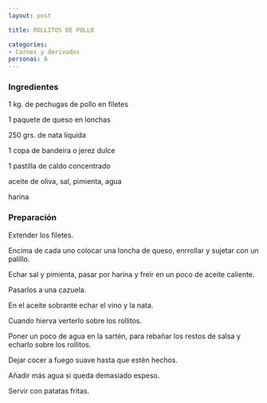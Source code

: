 ```yaml
---
layout: post

title: ROLLITOS DE POLLO

categories:
- Carnes y derivados
personas: 6 
---
```


<h3>Ingredientes</h3>
1 kg. de pechugas de pollo en filetes

1 paquete de queso en lonchas

250 grs. de nata líquida

1 copa de bandeira o jerez dulce

1 pastilla de caldo concentrado

aceite de oliva, sal, pimienta, agua

harina

<h3>Preparación</h3>
Extender los filetes.

Encima de cada uno colocar una loncha de queso, enrrollar y sujetar con un palillo.

Echar sal y pimienta, pasar por harina y freír en un poco de aceite caliente.

Pasarlos a una cazuela.

En el aceite sobrante echar el vino y la nata.

Cuando hierva verterlo sobre los rollitos.

Poner un poco de agua en la sartén, para rebañar los restos de salsa y echarlo sobre los rollitos.

Dejar cocer a fuego suave hasta que estén hechos.

Añadir más agua si queda demasiado espeso.

Servir con patatas fritas.

